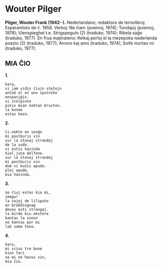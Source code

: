 # Wouter Pilger
**Pilger, Wouter Frank (1942- ).** Nederlandano; redaktoro de lernolibroj. Esperantisto de ĉ. 1958. Verkoj: Ne ĉiam (poemoj, 1974); Tondajoj (poemoj, 1978); Ulenspieghel t.e. Strigspegulo (2) (traduko, 1974); Ribela saĝo (traduko, 1977). En frua majmateno: Kelkaj perloj el la mezepoka nederlanda poezio (2) (traduko, 1977); Amoro kaj amo (traduko, 1974); Soife mortas mi (traduko, 1977).

## MIA ĈIO

**1.**

    kara,
    vi jam vidis ĉiujn stelojn
    antaŭ ol eĉ unu sputniko
    enspaciĝis.
    vi stelpinte
    pikis mian noktan bruston.
    la kosmo
    estas kava.

**2.**

    ĉi-nokte en sonĝo
    mi postkuris vin
    sur la ŝtonaj strandoj
    de la sudo.
    vi estis havinda
    kiel juna delfeno.
    sur la ŝtonaj strandoj
    mi postkuris vin
    dum vi kuŝis apude.
    plej apude,
    mia havinda.

**3.**

    ne ĉiuj estas kia mi,
    imagu!
    la vojoj de liliputo
    en brobdingnag
    devas esti strangaj.
    la birdo kiu ekstere
    kantas la sunon
    ne kantas por mi
    laŭ sama tono.

**4.**

    kara,
    mi scius tre bone
    kion fari
    se mi ne havus vin,
    mia ĉio.
